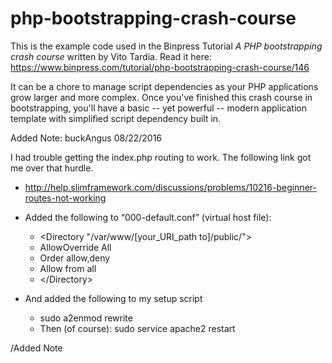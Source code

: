 php-bootstrapping-crash-course
==============================

This is the example code used in the Binpress Tutorial *A PHP bootstrapping crash course* written by Vito Tardia. Read it here: https://www.binpress.com/tutorial/php-bootstrapping-crash-course/146

It can be a chore to manage script dependencies as your PHP applications grow larger and more complex. Once you've finished this crash course in bootstrapping, you'll have a basic -- yet powerful -- modern application template with simplified script dependency built in.

Added Note: buckAngus 08/22/2016

I had trouble getting the index.php routing to work.  The following link got me over that hurdle.
  - http://help.slimframework.com/discussions/problems/10216-beginner-routes-not-working
  - Added the following to “000-default.conf” (virtual host file):
    - \<Directory "/var/www/[your_URI_path to]/public/"\>
    -   AllowOverride All 
    -   Order allow,deny 
    -   Allow from all 
    - \</Directory\>
  
  - And added the following to my setup script
    - sudo a2enmod rewrite
    - Then (of course): sudo service apache2 restart

/Added Note
